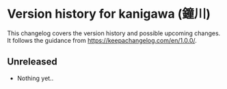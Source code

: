 # Version history for kanigawa (鐘川)

This changelog covers the version history and possible upcoming changes.
It follows the guidance from https://keepachangelog.com/en/1.0.0/.

## Unreleased

- Nothing yet..
